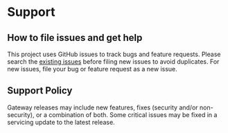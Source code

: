 # Support

## How to file issues and get help

This project uses GitHub issues to track bugs and feature requests. Please search the [existing issues](https://github.com/ganweisoft/Gateway/issues) before filing new issues to avoid duplicates. For new issues, file your bug or feature request as a new issue.

## Support Policy

Gateway releases may include new features, fixes (security and/or non-security), or a combination of both. Some critical issues may be fixed in a servicing update to the latest release.
